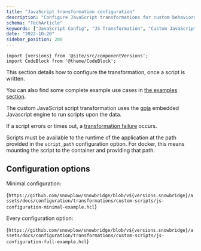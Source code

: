 ```yaml
---
title: "JavaScript transformation configuration"
description: "Configure JavaScript transformations for custom behavioral event processing in Snowbridge forwarding workflows."
schema: "TechArticle"
keywords: ["JavaScript Config", "JS Transformation", "Custom JavaScript", "Script Configuration", "JS Config", "JavaScript Setup"]
date: "2022-10-20"
sidebar_position: 200
---
```


```mdx-code-block
import {versions} from '@site/src/componentVersions';
import CodeBlock from '@theme/CodeBlock';
```

This section details how to configure the transformation, once a script is written.

You can also find some complete example use cases in [the examples section](../examples/index.md).

The custom JavaScript script transformation uses the [goja](https://pkg.go.dev/github.com/dop251/goja) embedded Javascript engine to run scripts upon the data.

If a script errors or times out, a [transformation failure](/docs/destinations/forwarding-events/snowbridge/concepts/failure-model/index.md#transformation-failure) occurs.

Scripts must be available to the runtime of the application at the path provided in the `script_path` configuration option. For docker, this means mounting the script to the container and providing that path.

## Configuration options

Minimal configuration:

<CodeBlock language="hcl" reference>{`
https://github.com/snowplow/snowbridge/blob/v${versions.snowbridge}/assets/docs/configuration/transformations/custom-scripts/js-configuration-minimal-example.hcl
`}</CodeBlock>

Every configuration option:

<CodeBlock language="hcl" reference>{`
https://github.com/snowplow/snowbridge/blob/v${versions.snowbridge}/assets/docs/configuration/transformations/custom-scripts/js-configuration-full-example.hcl
`}</CodeBlock>
